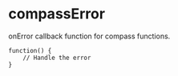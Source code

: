 compassError
============

onError callback function for compass functions.

    function() {
        // Handle the error
    }

